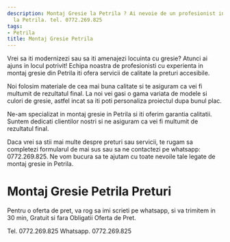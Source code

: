 ```yaml
---
description: Montaj Gresie la Petrila ? Ai nevoie de un profesionist in Montaj Gresie
  la Petrila. tel. 0772.269.825
tags:
- Petrila
title: Montaj Gresie Petrila
---
```



Vrei sa iti modernizezi sau sa iti amenajezi locuinta cu gresie? Atunci ai ajuns in locul potrivit! Echipa noastra de profesionisti cu experienta in montaj gresie din Petrila iti ofera servicii de calitate la preturi accesibile. 

Noi folosim materiale de cea mai buna calitate si te asiguram ca vei fi multumit de rezultatul final. La noi vei gasi o gama variata de modele si culori de gresie, astfel incat sa iti poti personaliza proiectul dupa bunul plac. 

Ne-am specializat in montaj gresie in Petrila si iti oferim garantia calitatii. Suntem dedicati clientilor nostri si ne asiguram ca vei fi multumit de rezultatul final. 

Daca vrei sa stii mai multe despre preturi sau servicii, te rugam sa completezi formularul de mai sus sau sa ne contactezi pe whatsapp: 0772.269.825. Ne vom bucura sa te ajutam cu toate nevoile tale legate de montaj gresie in Petrila.

# Montaj Gresie Petrila Preturi
Pentru o oferta de pret, va rog sa imi scrieti pe whatsapp, si va trimitem in 30 min, Gratuit si fara Obligatii Oferta de Pret.

Tel. 0772.269.825
Whatsapp. 0772.269.825